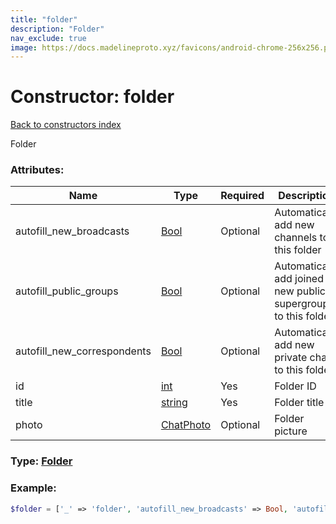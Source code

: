 ```yaml
---
title: "folder"
description: "Folder"
nav_exclude: true
image: https://docs.madelineproto.xyz/favicons/android-chrome-256x256.png
---
```

# Constructor: folder  
[Back to constructors index](/API_docs/constructors/index.md)



Folder

### Attributes:

| Name     |    Type       | Required | Description |
|----------|---------------|----------|-------------|
|autofill\_new\_broadcasts|[Bool](/API_docs/types/Bool.md) | Optional|Automatically add new channels to this folder|
|autofill\_public\_groups|[Bool](/API_docs/types/Bool.md) | Optional|Automatically add joined new public supergroups to this folder|
|autofill\_new\_correspondents|[Bool](/API_docs/types/Bool.md) | Optional|Automatically add new private chats to this folder|
|id|[int](/API_docs/types/int.md) | Yes|Folder ID|
|title|[string](/API_docs/types/string.md) | Yes|Folder title|
|photo|[ChatPhoto](/API_docs/types/ChatPhoto.md) | Optional|Folder picture|



### Type: [Folder](/API_docs/types/Folder.md)


### Example:

```php
$folder = ['_' => 'folder', 'autofill_new_broadcasts' => Bool, 'autofill_public_groups' => Bool, 'autofill_new_correspondents' => Bool, 'id' => int, 'title' => 'string', 'photo' => ChatPhoto];
```  
